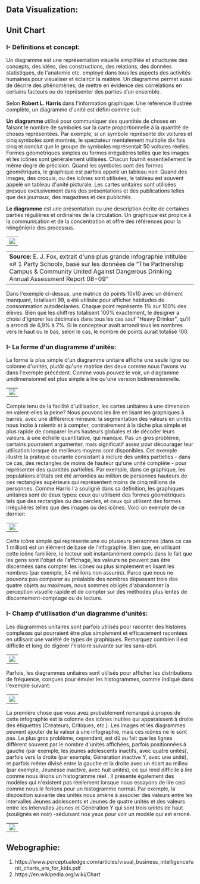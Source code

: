 <strong> Data Visualization:</strong>
-----------------
## Unit Chart
### I- Définitions et concept:
Un diagramme est une représentation visuelle simplifiée et structurée des concepts, des idées, des constructions, des relations, des données statistiques, de l'anatomie etc. employé dans tous les aspects des activités humaines pour visualiser et éclaircir la matière. Un diagramme permet aussi de décrire des phénomènes, de mettre en évidence des corrélations en certains facteurs ou de représenter des parties d’un ensemble.

Selon <b> Robert L. Harris </b> dans l'information graphique: Une référence illustrée complète, un diagramme d'unité est défini comme suit:

<b> Un diagramme </b> utilisé pour communiquer des quantités de choses en faisant le nombre de symboles sur la carte proportionnelle à la quantité de choses représentées. Par exemple, si un symbole représente dix voitures et cinq symboles sont montrés, le spectateur mentalement multiplie dix fois cinq et conclut que le groupe de symboles représentait 50 voitures réelles. Formes géométriques simples ou formes irrégulières telles que les images et les icônes sont généralement utilisées. Chacun fournit essentiellement le même degré de précision. Quand les symboles sont des formes géométriques, le graphique est parfois appelé un tableau noir. Quand des images, des croquis, ou des icônes sont utilisées, le tableau est souvent appelé un tableau d'unité picturale. Les cartes unitaires sont utilisées presque exclusivement dans des présentations et des publications telles que des journaux, des magazines et des publicités.


<b>Le diagramme</b> est une présentation ou une description écrite de certaines parties régulières et ordinaires de la circulation. Un graphique est propice à la communication et de la concentration et offre des références pour la réingénierie des processus.

<table border="0">
  <tr>
    <td>
      <img src="exemple1.JPG" "align:"center">
    </td>
  </tr>
</table>

<table border="0">
  <tr>
    <td>
    <strong>Source:</strong> E. J. Fox, extrait d'une plus grande infographie intitulée «# 1 Party School», basé sur les données de “The Partnership Campus & Community United Against Dangerous Drinking Annual Assessment Report 08-09”
 </td>
  </tr>
</table>

Dans l'exemple ci-dessus, une matrice de points 10x10 avec un élément manquant, totalisant 99, a été utilisée pour afficher habitudes de consommation autodéclarées. Chaque point représente 1% sur 100% des élèves. Bien que les chiffres totalisent 100% exactement, le designer a choisi d'ignorer les décimales dans tous les cas sauf "Heavy Drinker", qu'il a arrondi de 6,9% à 7%. Si le concepteur avait arrondi tous les nombres vers le haut ou le bas, selon le cas, le nombre de points aurait totalisé 100.

### I- La forme d'un diagramme d'unités:
La forme la plus simple d'un diagramme unitaire affiche une seule ligne ou colonne d'unités, plutôt qu'une matrice des deux comme nous l'avons vu dans l'exemple précédent. Comme vous pouvez le voir, un diagramme unidimensionnel est plus simple à lire qu'une version bidimensionnelle.
<table border="0">
  <tr>
    <td>
      <img src="exemple2.JPG" "align:"center">
    </td>
  </tr>
</table>
<p> Compte tenu de la facilité d'utilisation, les cartes unitaires à une dimension en valent-elles la peine? Nous pouvons les lire en lisant les graphiques à barres, avec une différence mineure: la segmentation des valeurs en unités nous incite à ralentir et à compter, contrairement à la tâche plus simple et plus rapide de comparer leurs hauteurs globales et de décoder leurs valeurs. à une échelle quantitative, qui manque. Pas un gros problème, certains pourraient argumenter, mais significatif assez pour décourager leur utilisation lorsque de meilleurs moyens sont disponibles. Cet exemple illustre la pratique courante consistant à inclure des unités partielles - dans ce cas, des rectangles de moins de hauteur qu'une unité complète - pour représenter des quantités partielles.
Par exemple, dans ce graphique, les populations d'états ont été arrondies au million de personnes hauteurs de ces rectangles supérieurs qui représentent moins de cinq millions de personnes.
Comme Harris l'a souligné dans sa définition, les graphiques unitaires sont de deux types: ceux qui utilisent des formes géométriques
tels que des rectangles ou des cercles, et ceux qui utilisent des formes irrégulières telles que des images ou des icônes. Voici un exemple de ce dernier:</p>

<table border="0">
  <tr>
    <td>
     <img src="exemple3.JPG" "align:"center">
 </td>
  </tr>
</table>

Cette icône simple qui représente une ou plusieurs personnes (dans ce cas 1 million) est un élément de base de l'infographie. Bien que, en utilisant cette icône familière, le lecteur soit instantanément compris dans le fait que les gens sont l'objet de l'affichage, les valeurs ne peuvent pas être discernées sans compter les icônes ou plus simplement en lisant les nombres (par exemple, 54 millions non assurés). Parce que nous ne pouvons pas comparer au préalable des nombres dépassant trois des quatre objets au maximum, nous sommes obligés d'abandonner la perception visuelle rapide et de compter sur des méthodes plus lentes de discernement-comptage ou de lecture.
### I- Champ d'utilisation d'un diagramme d'unités:

Les diagrammes unitaires sont parfois utilisés pour raconter des histoires complexes qui pourraient être plus simplement et efficacement racontées en utilisant une variété de types de graphiques. Remarquez combien il est difficile et long de digérer l'histoire suivante sur les sans-abri.

<table border="0">
  <tr>
    <td>
     <img src="exemple4.JPG" "align:"center">
 </td>
  </tr>
</table>

Parfois, les diagrammes unitaires sont utilisés pour afficher les distributions de fréquence, conçues pour émuler les histogrammes, comme indiqué dans l'exemple suivant:
<table border="0">
  <tr>
    <td>
     <img src="exemple5.JPG" "align:"center">
 </td>
  </tr>
</table>
La première chose que vous avez probablement remarqué à propos de cette infographie est la colonne des icônes inutiles qui apparaissent à droite des étiquettes (Créateurs, Critiques, etc.). Les images et les diagrammes peuvent ajouter de la valeur à une infographie, mais ces icônes ne le sont pas. Le plus gros problème, cependant, est dû au fait que les lignes diffèrent souvent par le nombre d'unités affichées, parfois positionnées à gauche (par exemple, les jeunes adolescents inactifs, avec quatre unités), parfois vers la droite (par exemple, Génération inactive Y, avec une unité), et parfois même divisé entre la gauche et la droite avec un écart au milieu (par exemple, Jeunesse inactive, avec huit unités), ce qui rend difficile à lire comme nous lirions un histogramme réel . Il présente également des modèles qui n'existent pas réellement lorsque nous essayons de lire ceci comme nous le ferions pour un histogramme normal. Par exemple, la disposition suivante des unités nous amène à associer des valeurs entre les intervalles Jeunes adolescents et Jeunes de quatre unités et des valeurs entre les intervalles Jeunes et Génération Y qui sont trois unités de haut (soulignés en noir) -séduisant nos yeux pour voir un modèle qui est erroné.
<table border="0">
  <tr>
    <td>
      <img src="exemple6.JPG" "align:"center">
    </td>
  </tr>
</table>

## Webographie:
<ol>
<li>https://www.perceptualedge.com/articles/visual_business_intelligence/unit_charts_are_for_kids.pdf</li>
<li>https://en.wikipedia.org/wiki/Chart</li>
</ol>
